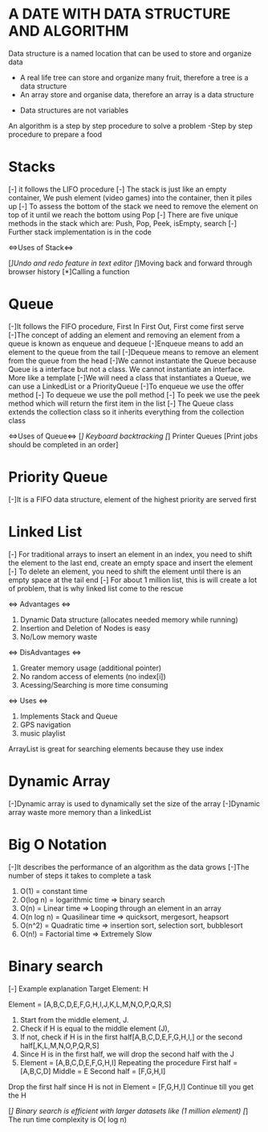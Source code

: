 # A DATE WITH DATA STRUCTURE AND ALGORITHM 

Data structure is a named location that can be used to store and organize data 

- A real life tree can store and organize many fruit, therefore a tree is a data structure
- An array store and organise data, therefore an array is a data structure
* Data structures are not variables
 
An algorithm is a step by step procedure to solve a problem 
-Step by step procedure to prepare a food

# Stacks 
[-] it follows the LIFO procedure 
[-] The stack is just like an empty container, We push element (video games) into the container, then it piles up 
[-] To assess the bottom of the stack we need to remove the element on top of it until we reach the bottom using Pop 
[-] There are five unique methods in the stack which are: Push, Pop, Peek, isEmpty, search
[-] Further stack implementation is in the code 

<=>Uses of Stack<=>

[*]Undo and redo feature in text editor 
[*]Moving back and forward through browser history
[*]Calling a function


# Queue

[-]It follows the FIFO procedure, First In First Out, First come first serve
[-]The concept of adding an element and removing an element from a queue is known as enqueue and dequeue
[-]Enqueue means to add an element to the queue from the tail
[-]Dequeue means to remove an element from the queue from the head
[-]We cannot instantiate the Queue because Queue is a interface but not a class. We cannot instantiate an interface. More like a template
[-]We will need a class that instantiates a Queue, we can use a LinkedList or a PriorityQueue 
[-]To enqueue we use the offer method 
[-] To dequeue we use the poll method
[-] To peek we use the peek method which will return the first item in the list 
[-] The Queue class extends the collection class so it inherits everything from the collection class 

<=>Uses of Queue<=>
[*] Keyboard backtracking 
[*] Printer Queues [Print jobs should be completed in an order]


# Priority Queue
[-]It is a FIFO data structure, element of the highest priority are served first 

# Linked List 
[-] For traditional arrays to insert an element in an index, you need to shift the element to the last end, create an empty space and insert the element 
[-] To delete an element, you need to shift the element until there is an empty space at the tail end 
[-] For about 1 million list, this is will create a lot of problem, that is why linked list come to the rescue 

<=> Advantages <=>
1. Dynamic Data structure (allocates needed memory while running)
2. Insertion and Deletion of Nodes is easy 
3. No/Low memory waste 

<=> DisAdvantages <=>
1. Greater memory usage (additional pointer)
2. No random access of elements (no index[i])
3. Acessing/Searching is more time consuming

<=> Uses <=>
1. Implements Stack and Queue
2. GPS navigation 
3. music playlist

ArrayList is great for searching elements because they use index 

# Dynamic Array
[-]Dynamic array is used to dynamically set the size of the array
[-]Dynamic array waste more memory than a linkedList 

# Big O Notation
[-]It describes the performance of an algorithm as the data grows 
[-]The number of steps it takes to complete a task

1. O(1) = constant time 
2. O(log n) = logarithmic time => binary search 
3. O(n) = Linear time => Looping through an element in an array
4. O(n log n) = Quasilinear time => quicksort, mergesort, heapsort 
5. O(n^2) = Quadratic time => insertion sort, selection sort, bubblesort 
6. O(n!) = Factorial time => Extremely Slow 

# Binary search
[-] Example explanation 
Target Element: H

Element = [A,B,C,D,E,F,G,H,I,J,K,L,M,N,O,P,Q,R,S]
1. Start from the middle element, J. 
2. Check if H is equal to the middle element (J),
3. If not, check if H is in the first half[A,B,C,D,E,F,G,H,I,] or the second half[,K,L,M,N,O,P,Q,R,S]
4. Since H is in the first half, we will drop the second half with the J
5. Element = [A,B,C,D,E,F,G,H,I] 
Repeating the procedure 
First half = [A,B,C,D] 
Middle =  E
Second half = [F,G,H,I]

Drop the first half since H is not in 
Element = [F,G,H,I]
Continue till you get the H 

[*] Binary search is efficient with larger datasets like (1 million element) 
[*] The run time complexity is O( log n)












